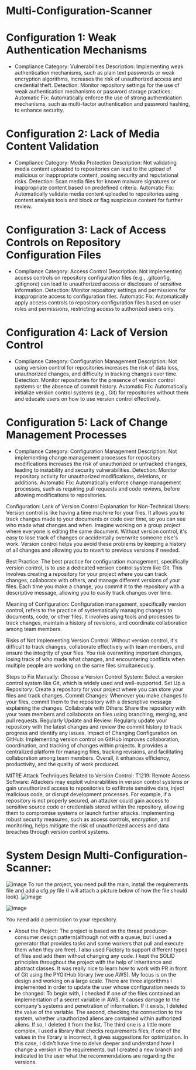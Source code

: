 # Multi-Configuration-Scanner
# Configuration 1: Weak Authentication Mechanisms
  * Compliance Category: Vulnerabilities
    Description: Implementing weak authentication mechanisms, such as plain text passwords or weak encryption algorithms, increases the risk of unauthorized access and credential theft.
    Detection: Monitor repository settings for the use of weak authentication mechanisms or password storage practices.
    Automatic Fix: Automatically enforce the use of strong authentication mechanisms, such as multi-factor authentication and password hashing, to enhance security.
# Configuration 2: Lack of Media Content Validation
  * Compliance Category: Media Protection
    Description: Not validating media content uploaded to repositories can lead to the upload of malicious or inappropriate content, posing security and reputational risks.
    Detection: Scan media files for known malware signatures or inappropriate content based on predefined criteria.
    Automatic Fix: Automatically validate media content uploaded to repositories using content analysis tools and block or flag suspicious content for further review.

# Configuration 3: Lack of Access Controls on Repository Configuration Files
  * Compliance Category: Access Control
    Description: Not implementing access controls on repository configuration files (e.g., .gitconfig, .gitignore) can lead to unauthorized access or disclosure of sensitive information.
    Detection: Monitor repository settings and permissions for inappropriate access to configuration files.
    Automatic Fix: Automatically apply access controls to repository configuration files based on user roles and permissions, restricting access to authorized users only.

# Configuration 4: Lack of Version Control
  * Compliance Category: Configuration Management
    Description: Not using version control for repositories increases the risk of data loss, unauthorized changes, and difficulty in tracking changes over time.
    Detection: Monitor repositories for the presence of version control systems or the absence of commit history.
    Automatic Fix: Automatically initialize version control systems (e.g., Git) for repositories without them and educate users on how to use version control effectively.

# Configuration 5: Lack of Change Management Processes
* Compliance Category: Configuration Management
  Description: Not implementing change management processes for repository modifications increases the risk of unauthorized or untracked changes, leading to instability and security vulnerabilities.
  Detection: Monitor repository activity for unauthorized modifications, deletions, or additions.
  Automatic Fix: Automatically enforce change management processes, such as requiring pull requests and code reviews, before allowing modifications to repositories.

Configuration: Lack of Version Control
Explanation for Non-Technical Users:
Version control is like having a time machine for your files. It allows you to track changes made to your documents or code over time, so you can see who made what changes and when. Imagine working on a group project where everyone is editing the same document. Without version control, it's easy to lose track of changes or accidentally overwrite someone else's work. Version control helps you avoid these problems by keeping a history of all changes and allowing you to revert to previous versions if needed.

Best Practice:
The best practice for configuration management, specifically version control, is to use a dedicated version control system like Git. This involves creating a repository for your project where you can track changes, collaborate with others, and manage different versions of your files. Each time you make a change, you commit it to the repository with a descriptive message, allowing you to easily track changes over time.

Meaning of Configuration:
Configuration management, specifically version control, refers to the practice of systematically managing changes to documents, code, or other files. It involves using tools and processes to track changes, maintain a history of revisions, and coordinate collaboration among team members.

Risks of Not Implementing Version Control:
Without version control, it's difficult to track changes, collaborate effectively with team members, and ensure the integrity of your files. You risk overwriting important changes, losing track of who made what changes, and encountering conflicts when multiple people are working on the same files simultaneously.

Steps to Fix Manually:
Choose a Version Control System: Select a version control system like Git, which is widely used and well-supported.
Set Up a Repository: Create a repository for your project where you can store your files and track changes.
Commit Changes: Whenever you make changes to your files, commit them to the repository with a descriptive message explaining the changes.
Collaborate with Others: Share the repository with your team members and collaborate on files using branching, merging, and pull requests.
Regularly Update and Review: Regularly update your repository with the latest changes and review the commit history to track progress and identify any issues.
Impact of Changing Configuration on GitHub:
Implementing version control on GitHub improves collaboration, coordination, and tracking of changes within projects. It provides a centralized platform for managing files, tracking revisions, and facilitating collaboration among team members. Overall, it enhances efficiency, productivity, and the quality of work produced.

MITRE Attack Techniques Related to Version Control:
T1219: Remote Access Software: Attackers may exploit vulnerabilities in version control systems or gain unauthorized access to repositories to exfiltrate sensitive data, inject malicious code, or disrupt development processes. For example, if a repository is not properly secured, an attacker could gain access to sensitive source code or credentials stored within the repository, allowing them to compromise systems or launch further attacks. Implementing robust security measures, such as access controls, encryption, and monitoring, helps mitigate the risk of unauthorized access and data breaches through version control systems.





# System Design Multi-Configuration-Scanner:
![image](https://github.com/ShakuriAvi/Multi-Configuration-Scanner/assets/65177459/6bae7700-6b90-49c1-aea9-77363a2cd3cf)
To run the project, you need pull the main, install the requirements file and add a cfg.py file (I will attach a picture below of how the file should look).
![image](https://github.com/ShakuriAvi/Multi-Configuration-Scanner/assets/65177459/e2a763f9-1d7e-4c49-9eee-34e11d114138)


![image](https://github.com/ShakuriAvi/Multi-Configuration-Scanner/assets/65177459/34658cba-fa9b-4584-8e1b-cf33574512a8)

You need add a permission to your repository.
* About the Ptoject:
The project is based on the thread producer-consumer design pattern(although not with a queue, but I used a generator that provides tasks and some workers that pull and execute them when they are free). I also used Factory to support different types of files and add them without changing any code.  I kept the SOLID principles throughout the project with the help of inheritance and abstract classes. It was really nice to learn how to work with PR in front of Git using the PYGitHub library (we use AWS). My focus is on the design and working on a large scale. There are three algorithms I implemented in order to update the user whose configuration needs to be changed:
To begin with, I checked if one of the files contained an implementation of a secret variable in AWS. It causes damage to the company's systems and penetration of information. If it exists, I deleted the value of the variable.
The second, checking the connection to the system, whether unauthorized aliens are contained within authorized aliens. If so, I deleted it from the list. 
The third one is a little more complex, I used a library that checks requirements files, if one of the values in the library is incorrect, it gives suggestions for optimization. In this case, I didn't have time to delve deeper and understand how I change a version in the requirements, but I created a new branch and indicated to the user what the recommendations are regarding the versions.
